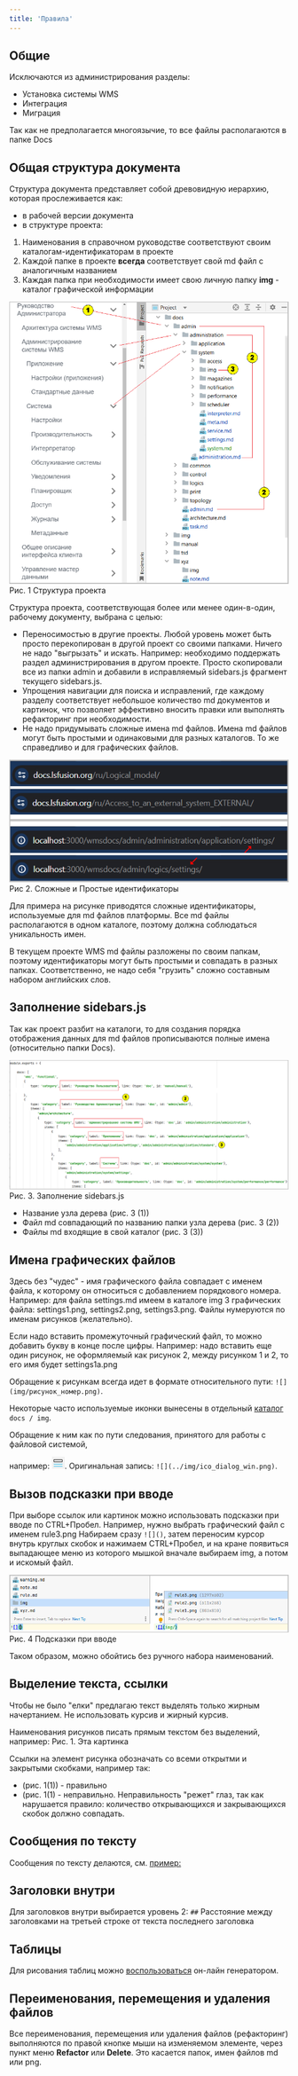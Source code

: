 ```yaml
---
title: 'Правила'
---
```


## Общие
Исключаются из администрирования разделы:
- Установка системы WMS
- Интеграция
- Миграция

Так как не предполагается многоязычие, то все файлы располагаются в папке Docs 

## Общая структура документа
Структура документа представляет собой древовидную иерархию, которая прослеживается как:

- в рабочей версии документа
- в структуре проекта:

1. Наименования в справочном руководстве соответствуют своим каталогам-идентификаторам в проекте
2. Каждой папке в проекте **всегда** соответствует свой md файл с аналогичным названием
3. Каждая папка при необходимости имеет свою личную папку **img** - каталог графической информации  

![](img/rule1.png)  
Рис. 1 Структура проекта

Структура проекта, соответствующая более или менее один-в-один, рабочему документу, выбрана с целью:

- Переносимостью в другие проекты. Любой уровень может быть просто перекопирован в другой проект со своими папками.
  Ничего не надо "выгрызать" и искать. Например: необходимо поддержать раздел администрирования в другом проекте. 
Просто скопировали все из папки admin и добавили в исправляемый sidebars.js фрагмент текущего sidebars.js. 
- Упрощения навигации для поиска и исправлений, где каждому разделу соответствует небольшое количество md документов и картинок, 
что позволяет эффективно вносить правки или выполнять рефакторинг при необходимости.
- Не надо придумывать сложные имена md файлов. Имена md файлов могут быть простыми и одинаковыми для разных каталогов. То же справедливо и для графических файлов. 

![](img/rule2.png)  
Рис 2. Сложные и Простые идентификаторы

Для примера на рисунке приводятся сложные идентификаторы, используемые для md файлов платформы. Все md файлы располагаются в одном каталоге, 
поэтому должна соблюдаться уникальность имен. 

В текущем проекте WMS md файлы разложены по своим папкам, поэтому идентификаторы могут быть простыми и совпадать в разных папках. 
Соответственно, не надо себя "грузить" сложно составным набором английских слов.   


## Заполнение sidebars.js

Так как проект разбит на каталоги, то для создания порядка отображения данных для md файлов прописываются полные имена (относительно папки Docs).

![](img/rule3.png)
Рис. 3. Заполнение sidebars.js 

- Название узла дерева (рис. 3 (1))
- Файл md совпадающий по названию папки узла дерева (рис. 3 (2))
- Файлы md входящие в свой каталог (рис. 3 (3))


## Имена графических файлов

Здесь без "чудес" - имя графического файла совпадает с именем файла, к которому он относиться с добавлением порядкового номера. 
Например: для файла settings.md имеем в каталоге img 3 графических файла: settings1.png, settings2.png, settings3.png. Файлы нумеруются по именам рисунков (желательно). 

Если надо вставить промежуточный графический файл, то можно добавить букву в конце после цифры. 
Например: надо вставить еще один рисунок, не оформляемый как рисунок 2, между рисунком 1 и 2, то его имя будет settings1a.png 

Обращение к рисункам всегда идет в формате относительного пути: `![](img/рисунок_номер.png)`. 

Некоторые часто используемые иконки вынесены в отдельный [каталог](note.md) `docs / img`. 

Обращение к ним как по пути следования, принятого для работы с файловой системой, 

например: ![](../img/ico_dialog_win.png). Оригинальная запись: `![](../img/ico_dialog_win.png)`. 


## Вызов подсказки при вводе

При выборе ссылок или картинок можно использовать подсказки при вводе по CTRL+Пробел.
Например, нужно выбрать графический файл с именем rule3.png
Набираем сразу `![]()`, затем переносим курсор внутрь круглых скобок и нажимаем CTRL+Пробел, 
и на кране появиться выпадающее меню из которого мышкой вначале выбираем img, а потом и искомый файл.

![](img/rule4.png)  
Рис. 4 Подсказки при вводе

Таком образом, можно обойтись без ручного набора наименований. 


## Выделение текста, ссылки

Чтобы не было "елки" предлагаю текст выделять только жирным начертанием. Не использовать курсив и жирный курсив. 

Наименования рисунков писать прямым текстом без выделений, например: Рис. 1. Эта картинка

Ссылки на элемент рисунка обозначать со всеми открытми и закрытыми скобками, например так: 
- (рис. 1(1)) - правильно
- (рис. 1(1) - неправильно. Неправильность "режет" глаз, так как нарушается правило: количество открывающихся и закрывающихся скобок должно совпадать. 

  
## Сообщения по тексту

Сообщения по тексту делаются, см. [пример:](note.md#сообщения-предупреждения)


## Заголовки внутри

Для заголовков внутри выбирается уровень 2: `##`
Расстояние между заголовками на третьей строке от текста последнего заголовка


## Таблицы

Для рисования таблиц можно [воспользоваться](https://www.tablesgenerator.com/markdown_tables#) он-лайн генератором.



## Переименования, перемещения и удаления файлов

Все переименования, перемещения или удаления файлов (рефакторинг) выполняются по правой кнопке мыши на изменяемом элементе, 
через пункт меню **Refactor** или **Delete**. Это касается папок, имен файлов md или png. 


